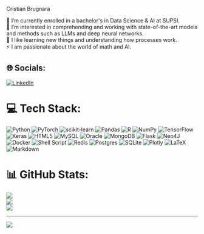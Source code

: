 
Cristian Brugnara

🤝 I’m currently enrolled in a bachelor's in Data Science & AI at SUPSI.<br>🔭 I’m interested in comprehending and working with state-of-the-art models and methods such as LLMs and deep neural networks.<br>💬 I like learning new things and understanding how processes work.<br>⚡ I am passionate about the world of math and AI.


## 🌐 Socials:
[![LinkedIn](https://img.shields.io/badge/LinkedIn-%230077B5.svg?logo=linkedin&logoColor=white)](https://www.linkedin.com/in/cristian-brugnara-98a95825a) 

# 💻 Tech Stack:
![Python](https://img.shields.io/badge/python-3670A0?style=flat&logo=python&logoColor=ffdd54) ![PyTorch](https://img.shields.io/badge/PyTorch-%23EE4C2C.svg?style=flat&logo=PyTorch&logoColor=white)  ![scikit-learn](https://img.shields.io/badge/scikit--learn-%23F7931E.svg?style=flat&logo=scikit-learn&logoColor=white) ![Pandas](https://img.shields.io/badge/pandas-%23150458.svg?style=flat&logo=pandas&logoColor=white) ![R](https://img.shields.io/badge/r-%23276DC3.svg?style=flat&logo=r&logoColor=white)  ![NumPy](https://img.shields.io/badge/numpy-%23013243.svg?style=flat&logo=numpy&logoColor=white) ![TensorFlow](https://img.shields.io/badge/TensorFlow-%23FF6F00.svg?style=flat&logo=TensorFlow&logoColor=white) ![Keras](https://img.shields.io/badge/Keras-%23D00000.svg?style=flat&logo=Keras&logoColor=white) ![HTML5](https://img.shields.io/badge/html5-%23E34F26.svg?style=flat&logo=html5&logoColor=white) ![MySQL](https://img.shields.io/badge/mysql-%2300000f.svg?style=flat&logo=mysql&logoColor=white) ![Oracle](https://img.shields.io/badge/Oracle-F80000?style=flat&logo=oracle&logoColor=white) ![MongoDB](https://img.shields.io/badge/MongoDB-%234ea94b.svg?style=flat&logo=mongodb&logoColor=white) ![Flask](https://img.shields.io/badge/flask-%23000.svg?style=flat&logo=flask&logoColor=white) ![Neo4J](https://img.shields.io/badge/Neo4j-008CC1?style=flat&logo=neo4j&logoColor=white) ![Docker](https://img.shields.io/badge/docker-%230db7ed.svg?style=flat&logo=docker&logoColor=white) ![Shell Script](https://img.shields.io/badge/shell_script-%23121011.svg?style=flat&logo=gnu-bash&logoColor=white)  ![Redis](https://img.shields.io/badge/redis-%23DD0031.svg?style=flat&logo=redis&logoColor=white) ![Postgres](https://img.shields.io/badge/postgres-%23316192.svg?style=flat&logo=postgresql&logoColor=white) ![SQLite](https://img.shields.io/badge/sqlite-%2307405e.svg?style=flat&logo=sqlite&logoColor=white) ![Plotly](https://img.shields.io/badge/Plotly-%233F4F75.svg?style=flat&logo=plotly&logoColor=white) ![LaTeX](https://img.shields.io/badge/latex-%23008080.svg?style=flat&logo=latex&logoColor=white) ![Markdown](https://img.shields.io/badge/markdown-%23000000.svg?style=flat&logo=markdown&logoColor=white) 
# 📊 GitHub Stats:
![](https://github-readme-stats.vercel.app/api?username=cristianbrugnara&theme=dark&hide_border=false&include_all_commits=false&count_private=false)<br/>
![](https://github-readme-streak-stats.herokuapp.com/?user=cristianbrugnara&theme=dark&hide_border=false)<br/>
![](https://github-readme-stats.vercel.app/api/top-langs/?username=cristianbrugnara&theme=dark&hide_border=false&include_all_commits=false&count_private=false&layout=compact)

---
[![](https://visitcount.itsvg.in/api?id=cristianbrugnara&icon=0&color=0)](https://visitcount.itsvg.in)

<!-- Proudly created with GPRM ( https://gprm.itsvg.in ) -->
